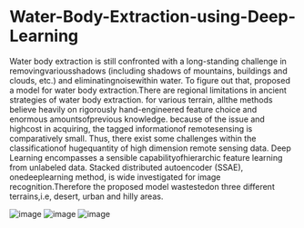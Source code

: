 # Water-Body-Extraction-using-Deep-Learning

Water body extraction is still confronted with a long-standing challenge in removingvariousshadows (including shadows of mountains, buildings and clouds, etc.) and eliminatingnoisewithin water. To figure out that, proposed a model for water body extraction.There are regional limitations in ancient strategies of water body extraction. for various terrain, allthe methods believe heavily on rigorously hand-engineered feature choice and enormous amountsofprevious knowledge. because of the issue and highcost in acquiring, the tagged informationof remotesensing is comparatively small. Thus, there exist some challenges within the classificationof hugequantity of high dimension remote sensing data. Deep Learning encompasses a sensible capabilityofhierarchic feature learning from unlabeled data. Stacked distributed autoencoder (SSAE), onedeeplearning method, is wide investigated for image recognition.Therefore the proposed model wastestedon three different terrains,i.e, desert, urban and hilly areas.

![image](https://user-images.githubusercontent.com/63391946/172000497-a56091e9-8234-4a9e-8cc0-a2df862d1c2b.png)
![image](https://user-images.githubusercontent.com/63391946/172000517-bf44c7e8-c5af-4032-a023-218b67a25412.png)
![image](https://user-images.githubusercontent.com/63391946/172000533-28277eb5-4a71-4462-9911-f3930d9e062b.png)
